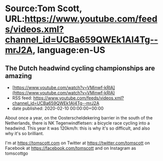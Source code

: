 # Source:Tom Scott, URL:https://www.youtube.com/feeds/videos.xml?channel_id=UCBa659QWEk1AI4Tg--mrJ2A, language:en-US

## The Dutch headwind cycling championships are amazing
 - [https://www.youtube.com/watch?v=VMinwf-kRlA](https://www.youtube.com/watch?v=VMinwf-kRlA)
 - RSS feed: https://www.youtube.com/feeds/videos.xml?channel_id=UCBa659QWEk1AI4Tg--mrJ2A
 - date published: 2020-02-10 00:00:00+00:00

About once a year, on the Oosterscheldekering barrier in the south of the Netherlands, there is NK Tegenwindfietsen: a bicycle race cycling into a headwind. This year it was 120km/h: this is why it's so difficult, and also why it's so brilliant.

I'm at https://tomscott.com
on Twitter at https://twitter.com/tomscott
on Facebook at https://facebook.com/tomscott
and on Instagram as tomscottgo

